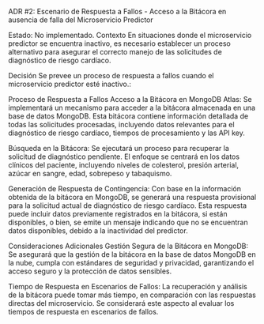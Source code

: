 ADR #2: Escenario de Respuesta a Fallos - Acceso a la Bitácora en ausencia de falla del Microservicio Predictor

Estado: No implementado.
Contexto
En situaciones donde el microservicio predictor se encuentra inactivo, es necesario establecer un proceso alternativo para asegurar el correcto manejo de las solicitudes de diagnóstico de riesgo cardíaco.

Decisión
Se prevee un proceso de respuesta a fallos cuando el microservicio predictor esté inactivo.:

Proceso de Respuesta a Fallos
Acceso a la Bitácora en MongoDB Atlas: Se implementará un mecanismo para acceder a la bitácora almacenada en una base de datos MongoDB. Esta bitácora contiene información detallada de todas las solicitudes procesadas, incluyendo datos relevantes para el diagnóstico de riesgo cardíaco, tiempos de procesamiento y las API key.

Búsqueda en la Bitácora: Se ejecutará un proceso para recuperar la solicitud de diagnóstico pendiente. El enfoque se centrará en los datos clínicos del paciente, incluyendo niveles de colesterol, presión arterial, azúcar en sangre, edad, sobrepeso y tabaquismo.

Generación de Respuesta de Contingencia: Con base en la información obtenida de la bitácora en MongoDB, se generará una respuesta provisional para la solicitud actual de diagnóstico de riesgo cardíaco. Esta respuesta puede incluir datos previamente registrados en la bitácora, si están disponibles, o bien, se emite un mensaje indicando que no se encuentran datos disponibles, debido a la inactividad del predictor.

Consideraciones Adicionales
Gestión Segura de la Bitácora en MongoDB: Se asegurará que la gestión de la bitácora en la base de datos MongoDB en la nube, cumpla con estándares de seguridad y privacidad, garantizando el acceso seguro y la protección de datos sensibles.

Tiempo de Respuesta en Escenarios de Fallos: La recuperación y análisis de la bitácora puede tomar más tiempo, en comparación con las respuestas directas del microservicio. Se considerará este aspecto al evaluar los tiempos de respuesta en escenarios de fallos.